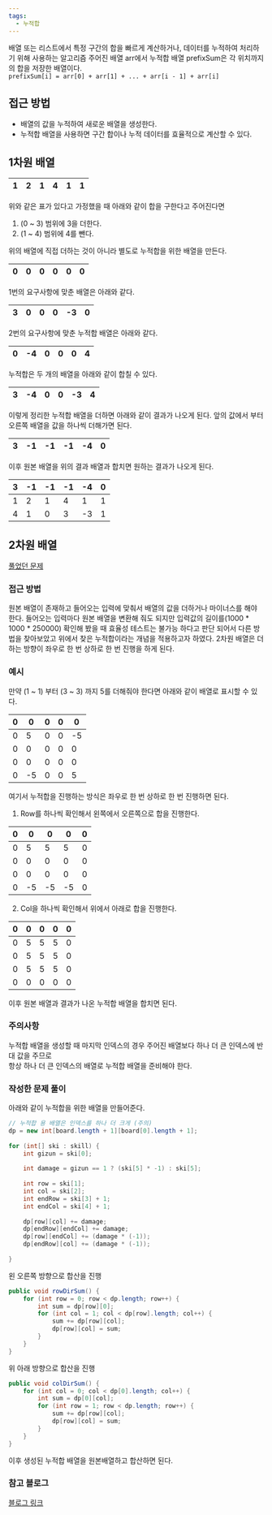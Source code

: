 ```yaml
---
tags:
  - 누적합
---
```


배열 또는 리스트에서 특정 구간의 합을 빠르게 계산하거나, 데이터를 누적하여 처리하기 위해 사용하는 알고리즘
주어진 배열 arr에서 누적합 배열 prefixSum은 각 위치까지의 합을 저장한 배열이다.   
`prefixSum[i] = arr[0] + arr[1] + ... + arr[i - 1] + arr[i]`
## 접근 방법
- 배열의 값을 누적하여 새로운 배열을 생성한다.
- 누적합 배열을 사용하면 구간 합이나 누적 데이터를 효율적으로 계산할 수 있다.


## 1차원 배열

| 1   | 2   | 1   | 4   | 1   | 1   |
| --- | --- | --- | --- | --- | --- |

위와 같은 표가 있다고 가정했을 때 아래와 같이 합을 구한다고 주어진다면
1. (0 ~ 3) 범위에 3을 더한다.
2. (1 ~ 4) 범위에 4를 뺀다.

위의 배열에 직접 더하는 것이 아니라 별도로 누적합을 위한 배열을 만든다.

| 0   | 0   | 0   | 0   | 0   | 0   |
| --- | --- | --- | --- | --- | --- |

1번의 요구사항에 맞춘 배열은 아래와 같다.

| 3   | 0   | 0   | 0   | -3  | 0   |
| --- | --- | --- | --- | --- | --- |

2번의 요구사항에 맞춘 누적합 배열은 아래와 같다.

| 0   | -4  | 0   | 0   | 0   | 4   |
| --- | --- | --- | --- | --- | --- |

누적합은 두 개의 배열을 아래와 같이 합칠 수 있다. 

| 3   | -4  | 0   | 0   | -3  | 4   |
| --- | --- | --- | --- | --- | --- |

이렇게 정리한 누적합 배열을 더하면 아래와 같이 결과가 나오게 된다.
앞의 값에서 부터 오른쪽 배열을 값을 하나씩 더해가면 된다.

| 3   | -1  | -1  | -1  | -4  | 0   |
| --- | --- | --- | --- | --- | --- |

이후 원본 배열을 위의 결과 배열과 합치면 원하는 결과가 나오게 된다.

| 3   | -1  | -1  | -1  | -4  | 0   |
| --- | --- | --- | --- | --- | --- |
| 1   | 2   | 1   | 4   | 1   | 1   |
| 4   | 1   | 0   | 3   | -3  | 1   |

## 2차원 배열

[풀었던 문제](https://school.programmers.co.kr/learn/courses/30/lessons/92344)
### 접근 방법
원본 배열이 존재하고 들어오는 입력에 맞춰서 배열의 값을 더하거나 마이너스를 해야 한다.
들어오는 입력마다 원본 배열을 변환해 줘도 되지만 입력값의 길이를(1000 * 1000 * 250000) 확인해 봤을 때
효율성 테스트는 불가능 하다고 판단 되어서 다른 방법을 찾아보았고 위에서 찾은 누적합이라는 개념을 적용하고자 하였다.
2차원 배열은 더하는 방향이 좌우로 한 번 상하로 한 번 진행을 하게 된다.

### 예시
만약 (1 ~ 1) 부터 (3 ~ 3) 까지 5를 더해줘야 한다면 아래와 같이 배열로 표시할 수 있다. 

| 0   | 0   | 0   | 0   | 0   |
| --- | --- | --- | --- | --- |
| 0   | 5   | 0   | 0   | -5  |
| 0   | 0   | 0   | 0   | 0   |
| 0   | 0   | 0   | 0   | 0   |
| 0   | -5  | 0   | 0   | 5   |


여기서 누적합을 진행하는 방식은 좌우로 한 번 상하로 한 번 진행하면 된다.

1. Row를 하나씩 확인해서 왼쪽에서 오른쪽으로 합을 진행한다.

| 0   | 0   | 0   | 0   | 0   |
| --- | --- | --- | --- | --- |
| 0   | 5   | 5   | 5   | 0   |
| 0   | 0   | 0   | 0   | 0   |
| 0   | 0   | 0   | 0   | 0   |
| 0   | -5  | -5  | -5  | 0   |

2. Col을 하나씩 확인해서 위에서 아래로 합을 진행한다.

| 0   | 0   | 0   | 0   | 0   |
| --- | --- | --- | --- | --- |
| 0   | 5   | 5   | 5   | 0   |
| 0   | 5   | 5   | 5   | 0   |
| 0   | 5   | 5   | 5   | 0   |
| 0   | 0   | 0   | 0   | 0   |


이후 원본 배열과 결과가 나온 누적합 배열을 합치면 된다.

### 주의사항
누적합 배열을 생성할 때 마지막 인덱스의 경우 주어진 배열보다 하나 더 큰 인덱스에 반대 값을 주므로   
항상 하나 더 큰 인덱스의 배열로 누적합 배열을 준비해야 한다.

### 작성한 문제 풀이 
아래와 같이 누적합을 위한 배열을 만들어준다.
```Java
// 누적합 용 배열은 인덱스를 하나 더 크게 (주의)
dp = new int[board.length + 1][board[0].length + 1];  
  
for (int[] ski : skill) {  
    int gizun = ski[0];  
  
    int damage = gizun == 1 ? (ski[5] * -1) : ski[5];  
  
    int row = ski[1];  
    int col = ski[2];  
    int endRow = ski[3] + 1;  
    int endCol = ski[4] + 1;  
  
    dp[row][col] += damage;  
    dp[endRow][endCol] += damage;  
    dp[row][endCol] += (damage * (-1));  
    dp[endRow][col] += (damage * (-1));  
  
}
```

왼 오른쪽 방향으로 합산을 진행
```Java
public void rowDirSum() {  
    for (int row = 0; row < dp.length; row++) {  
        int sum = dp[row][0];  
        for (int col = 1; col < dp[row].length; col++) {  
            sum += dp[row][col];  
            dp[row][col] = sum;  
        }  
    }  
}
```

위 아래 방향으로 합산을 진행
```Java
public void colDirSum() {  
    for (int col = 0; col < dp[0].length; col++) {  
        int sum = dp[0][col];  
        for (int row = 1; row < dp.length; row++) {  
            sum += dp[row][col];  
            dp[row][col] = sum;  
        }  
    }  
}
```

이후 생성된 누적합 배열을 원본배열하고 합산하면 된다.

### 참고 블로그
[블로그 링크](https://howudong.tistory.com/418)